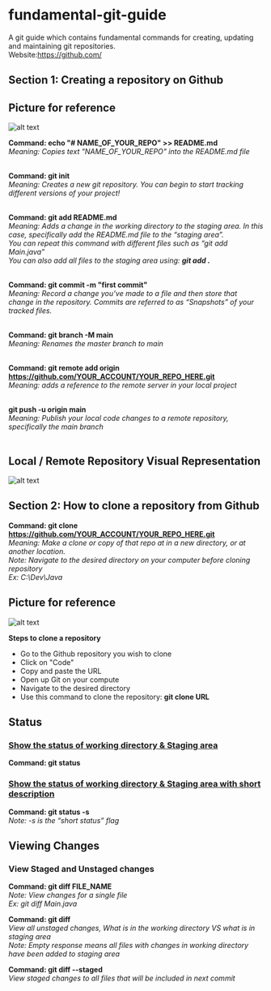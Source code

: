 # fundamental-git-guide
A git guide which contains fundamental commands for creating, updating and maintaining git repositories. <br/>
Website:https://github.com/ <br/>

## Section 1: Creating a repository on Github

## Picture for reference
![alt text](https://cdn-media-1.freecodecamp.org/images/cxRrZUe-tW2Wkn0WUg-MsN1m1WesvGPlJT7V) 

**Command: echo "# NAME_OF_YOUR_REPO" >> README.md** <br/>
*Meaning: Copies text "NAME_OF_YOUR_REPO" into the README.md file*  <br/>  <br/>

**Command: git init** <br/>
*Meaning: Creates a new git repository. You can begin to start tracking different versions of your project!* <br/>  <br/>

**Command: git add README.md** <br/>
*Meaning: Adds a change in the working directory to the staging area. In this case, specifically add the README.md file to the “staging area”.* <br/> 
*You can repeat this command with different files such as “git add Main.java”* <br/> 
*You can also add all files to the staging area using: **git add .*** <br/>  <br/>

**Command: git commit -m "first commit"** <br/>
*Meaning: Record a change you’ve made to a file and then store that change in the repository. Commits are referred to as “Snapshots” of your tracked files.* <br/>  <br/>

**Command: git branch -M main** <br/>
*Meaning: Renames the master branch to main* <br/>  <br/>

**Command: git remote add origin https://github.com/YOUR_ACCOUNT/YOUR_REPO_HERE.git** <br/> 
*Meaning: adds a reference to the remote server in your local project* <br/>  <br/>

**git push -u origin main** <br/>
*Meaning: Publish your local code changes to a remote repository, specifically the main branch* <br/> <br/>


## Local / Remote Repository Visual Representation
![alt text](https://media.dev.to/cdn-cgi/image/width=800%2Cheight=%2Cfit=scale-down%2Cgravity=auto%2Cformat=auto/https%3A%2F%2Fdev-to-uploads.s3.amazonaws.com%2Fuploads%2Farticles%2Fvpxeexqyfvf4hw3zxtbn.png)


## Section 2: How to clone a repository from Github

**Command: git clone https://github.com/YOUR_ACCOUNT/YOUR_REPO_HERE.git**
<br/>*Meaning: Make a clone or copy of that repo at in a new directory, or at another location.*
<br/>*Note: Navigate to the desired directory on your computer before cloning repository*
<br/>*Ex: C:\Dev\Java*

## Picture for reference
![alt text](https://docs.github.com/assets/cb-60499/images/help/repository/https-url-clone-cli.png)

**Steps to clone a repository**
- Go to the Github repository you wish to clone
- Click on "Code"
- Copy and paste the URL
- Open up Git on your compute
- Navigate to the desired directory
- Use this command to clone the repository: **git clone URL**








## Status

### <ins>Show the status of working directory & Staging area</ins>
**Command: git status**

### <ins>Show the status of working directory & Staging area with short description</ins>
**Command: git status -s**
<br/>*Note: -s is the “short status” flag*


## Viewing Changes

### View Staged and Unstaged changes
**Command: git diff FILE_NAME**
<br/>*Note: View changes for a single file*
<br/>*Ex: git diff Main.java* 

**Command: git diff**
<br/>*View all unstaged changes, What is in the working directory VS what is in staging area*
<br/>*Note: Empty response means all files with changes in working directory have been added to staging area*


**Command: git diff --staged**
<br/>*View staged changes to all files that will be included in next commit*


